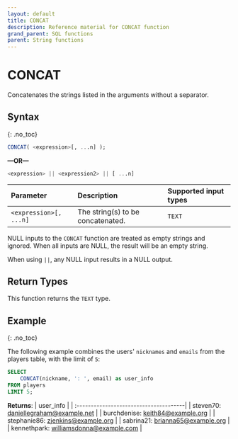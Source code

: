 ```yaml
---
layout: default
title: CONCAT
description: Reference material for CONCAT function
grand_parent: SQL functions
parent: String functions
---
```


# CONCAT

Concatenates the strings listed in the arguments without a separator.

## Syntax
{: .no_toc}

```sql
CONCAT( <expression>[, ...n] );
```
**&mdash;OR&mdash;**

```sql
<expression> || <expression2> || [ ...n]
```

| Parameter | Description                         |Supported input types |
| :--------- | :----------------------------------- | :---------------------|
| `<expression>[, ...n]` | The string(s) to be concatenated. | `TEXT` |

NULL inputs to the `CONCAT` function are treated as empty strings and ignored. When all inputs are NULL, the result will be an empty string.

When using `||`, any NULL input results in a NULL output.

## Return Types
This function returns the `TEXT` type. 

## Example
{: .no_toc}

<!-- ```sql
SELECT
	CONCAT('Hello ', 'World!');
```

**Returns**: `Hello World!` -->
The following example combines the users' `nicknames` and `emails` from the players table, with the limit of `5`: 

```sql
SELECT
	CONCAT(nickname, ': ', email) as user_info
FROM players
LIMIT 5;
```

**Returns**:
| user_info                              |
| :--------------------------------------|
| steven70: daniellegraham@example.net   | 
| burchdenise: keith84@example.org       | 
| stephanie86: zjenkins@example.org      |
| sabrina21: brianna65@example.org       |
| kennethpark: williamsdonna@example.com |



